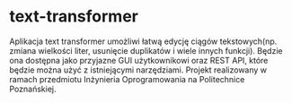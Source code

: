 # text-transformer
Aplikacja text transformer umożliwi łatwą edycję ciągów tekstowych(np. zmiana wielkości liter, usunięcie duplikatów i wiele innych funkcji). Będzie ona dostępna
jako przyjazne GUI użytkownikowi oraz REST API, które będzie można użyć z istniejącymi narzędziami.
Projekt realizowany w ramach przedmiotu Inżynieria Oprogramowania na Politechnice Poznańskiej.
